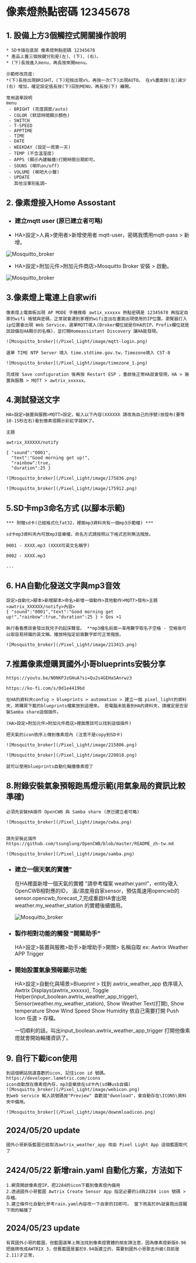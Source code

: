 
# 像素燈熱點密碼 12345678

## 1. 設備上方3個觸控式開關操作說明
    * SD卡插在底部 像素燈熱點密碼 12345678
    * 產品上蓋三個按鍵分別是(左)、(下)、(右)。
    * (下)長按進入menu，再長按來開menu。
 
    示範修改亮度:
    *(下)長按出現BRIGHT，(下)短按出現x%，再按一次(下)出現AUTO。 在x%畫面按(左)減少 (右) 增加，確定設定值長按(下)回到MENU，再長按(下) 離開。
 
    常用選單說明
    menu
     - BRIGHT (亮度調節/auto)
     - COLOR (默認時間顯示顏色)
     - SWITCH
     - T-SPEED
     - APPTIME
     - TIME
     - DATE
     - WEEKDAY (設定一周第一天)
     - TEMP (不含溫溼度)
     - APPS (顯示內建輪播)打開時間日期即可。
     - SOUNS (喇叭on/off)
     - VOLUME (喇吧大小聲)
     - UPDATE
       其他沒事別亂調~


## 2. 像素燈接入Home Assostant

* ### 建立mqtt user (原已建立者可略)

* HA>設定>人員>使用者>新增使用者 mqtt-user，密碼我慣用mqtt-pass > 新增。

![Mosquitto_broker](/Pixel_Light/image/mqtt-user.png)

* HA>設定>附加元件>附加元件商店>Mosquitto Broker 安裝 > 啟動。

![Mosquitto_broker](/Pixel_Light/image/Mosquitto_broker.png)

## 3.像素燈上電連上自家wifi

    像素燈上電面板出現 AP MODE 手機搜尋 awtix_xxxxxx 熱點密碼是 12345678 再指定自家的wifi 帳號與密碼，正常就會連到家裡的wifi並出在畫面出現使用的IP位置。瀏覽器打入ip位置會出現 Web Service，選單MQTT填入(Broker欄位就是你HA的IP，Prefix欄位就是該設備在HA顯示的名稱)，並打開Homeassistant Discovery 讓HA能發現。

    ![Mosquitto_broker](/Pixel_Light/image/mqtt-login.png)

    選單 TIME NTP Server 填入 time.stdtime.gov.tw，Timezone填入 CST-8

    ![Mosquitto_broker](/Pixel_Light/image/timezone_1.png)

    完成按 Save configuration 後再按 Restart ESP ，重啟後正常HA就會發現，HA > 裝置與服務 > MQTT > awtrix_xxxxxx。

## 4.測試發送文字
    HA>設定>裝置與服務>MQTT>設定，輸入以下內容(XXXXXX 請改為自己的序號)按發布(要等10-15秒左右)看到像素燈顯示彩虹字就OK了。

    主題

    awtrix_XXXXXX/notify

    { "sound":"0001",
      "text":"Good morning get up!",
      "rainbow":true,
      "duration":25 }

    ![Mosquitto_broker](/Pixel_Light/image/175836.png)

    ![Mosquitto_broker](/Pixel_Light/image/175912.png)

## 5.SD卡mp3命名方式 (以腳本示範)

    *** 附贈sd卡(已經格式化fat32，裡面mp3資料夾有一個mp3示範檔) ***

    sd卡mp3資料夾內可放mp3音樂檔，命名方式請按照以下格式否則無法撥放。

    0001 - XXXX.mp3 (XXXX可英文名稱字)

    0002 - XXXX.mp3

    ...
## 6. HA自動化發送文字與mp3音效
    設定>自動化>腳本>新增腳本>命名>新增一個動作>其他動作>MQTT>發布>主題>awtrix_XXXXXX/notify>內容> 
    { "sound":"0001","text":"Good morning get up!","rainbow":true,"duration":25 } > Qos >1

    執行看看應該會發出我兒子的起床聲音。 **mp3檔名前面一率用數字取名子空格 - 空格後可以取容易辨識的英文稱，播放時指定前面數字即可正常撥放。

    ![Mosquitto_broker](/Pixel_Light/image/213415.png)

## 7.推薦像素燈購買國外小哥blueprints安裝分享 

    https://youtu.be/N0NKPJzGHuA?si=Qu2s4GEHaSAnrwz3

    https://ko-fi.com/s/0d1e4419bd

    在HA的資料夾config > blueprints > automation > 建立一個 pixel_light的資料夾，將購買下載的blueprints檔案放到這裡來。 若電腦未能看到HA的資料夾，請確定是否安裝Samba share這個插件。
    
    (HA>設定>附加元件>附加元件商店>裡面應該可以找到這個插件)

    把天氣的icon依序上傳到像素燈內 (注意不是copy到SD卡)

    ![Mosquitto_broker](/Pixel_Light/image/215806.png)

    ![Mosquitto_broker](/Pixel_Light/image/220018.png)

    就可以使用blueprints自動化輪播像素燈了


## 8.附錄安裝氣象預報跑馬燈示範(用氣象局的資訊比較準確) 

    必須先安裝HA插件 OpenCWB 與 Samba share (原已建立者可略)

    ![Mosquitto_broker](/Pixel_Light/image/cwba.png)


    請先安裝此插件 https://github.com/tsunglung/OpenCWB/blob/master/README_zh-tw.md 

    ![Mosquitto_broker](/Pixel_Light/image/samba.png)


* ### 建立一個天氣的實體"
    在HA裡面新增一個天氣的實體 "請參考檔案 weather.yaml"，entity瑱入OpenCWB相對應的ID， 溫/濕度用自家sensor，預估風速用opencwb的sensor.opencwb_forecast_7,完成重啟HA會出現 weather.my_weather_station 的實體後續備用。

    ![Mosquitto_broker](/Pixel_Light/image/weather.png)

* ### 製作相對功能的觸發 "開關助手"

    HA>設定>裝置與服務>助手>新增助手>開關> 名稱自取 ex: Awtrix Weather APP Trigger

* ### 開始設置氣象預報顯示功能

    HA>設定>自動化與場景>Blueprint > 找到 awtrix_weather_app 依序填入Awtrix Displays(awtrix_xxxxxx), Toggle Helper(input_boolean.awtrix_weather_app_trigger), Sensor(weather.my_weather_station), Show Weather Text(打開), Show temperature Show Wind Speed Show Humidity 依自己需要打開 Push Icon 任選 > 存檔。

    一切順利的話，叫出input_boolean.awtrix_weather_app_trigger 打開他像素燈就會開始輪播資訊了。


## 9. 自行下載icon使用
    到這個網站挑選喜歡的icon, 記住icon id 號碼。
    https://developer.lametric.com/icons
    icon自動放在像素燈內存，mp3音樂放在sd卡內(sd轉usb自備)
    ![Mosquitto_broker](/Pixel_Light/image/webicon.png)
    到web service 輸入該號碼按"Preview" 喜歡就"dwonload"，會自動存在\ICONS\資料夾中備用。

    ![Mosquitto_broker](/Pixel_Light/image/downmloadicon.png)




## 2024/05/20 update

    國外小哥新版藍圖已經取消awtrix_weather_app 改由 Pixel Light App 這個藍圖取代了

## 2424/05/22 新增rain.yaml 自動化方案，方法如下

    1.網頁開啟像素燈IP，把2284的icon下載到像素燈內備用
    2.透過國外小哥藍圖 Awtrix Create Sensor App 指定必要的id與2284 icon 號碼 > 存檔。
    3.建立條件化自動化參考rain.yaml內容改一下自家的ID即可。 當下雨高於0%就會跑出提醒下雨的輪播了


## 2024/05/23 update

    有買國外小哥的藍圖，但藍圖選單上無法找到像素燈實體的朋友請注意，因為像素燈新版0.96把廠牌改成AWTRIX 3，但舊藍圖是基於0.94版建立的，需要到國外小哥那去升級(目前是2.11)才正常，
